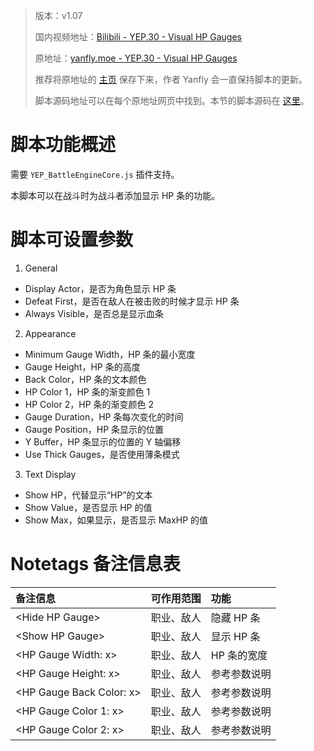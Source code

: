 > 版本：v1.07
>
> 国内视频地址：[Bilibili - YEP.30 - Visual HP Gauges](https://www.bilibili.com/video/av3174787/#page=35)
>
> 原地址：[yanfly.moe - YEP.30 - Visual HP Gauges](http://yanfly.moe/2015/11/21/yep-30-visual-hp-gauges/)
> 
> 推荐将原地址的 [主页](http://yanfly.moe/yep/) 保存下来，作者 Yanfly 会一直保持脚本的更新。
> 
> 脚本源码地址可以在每个原地址网页中找到。本节的脚本源码在 [这里](https://www.dropbox.com/s/ekljxsluxez03vy/YEP_X_VisualHpGauge.js?dl=0)。

# 脚本功能概述

需要 `YEP_BattleEngineCore.js` 插件支持。

本脚本可以在战斗时为战斗者添加显示 HP 条的功能。

# 脚本可设置参数

1. General

- Display Actor，是否为角色显示 HP 条
- Defeat First，是否在敌人在被击败的时候才显示 HP 条
- Always Visible，是否总是显示血条

2. Appearance

- Minimum Gauge Width，HP 条的最小宽度
- Gauge Height，HP 条的高度
- Back Color，HP 条的文本颜色
- HP Color 1，HP 条的渐变颜色 1
- HP Color 2，HP 条的渐变颜色 2
- Gauge Duration，HP 条每次变化的时间
- Gauge Position，HP 条显示的位置
- Y Buffer，HP 条显示的位置的 Y 轴偏移
- Use Thick Gauges，是否使用薄条模式

3. Text Display

- Show HP，代替显示“HP”的文本
- Show Value，是否显示 HP 的值
- Show Max，如果显示，是否显示 MaxHP 的值

# Notetags 备注信息表

备注信息|可作用范围|功能
:-|:-|:-
&lt;Hide HP Gauge>|职业、敌人|隐藏 HP 条
&lt;Show HP Gauge>|职业、敌人|显示 HP 条
&lt;HP Gauge Width: x>|职业、敌人|HP 条的宽度
&lt;HP Gauge Height: x>|职业、敌人|参考参数说明
&lt;HP Gauge Back Color: x>|职业、敌人|参考参数说明
&lt;HP Gauge Color 1: x>|职业、敌人|参考参数说明
&lt;HP Gauge Color 2: x>|职业、敌人|参考参数说明
